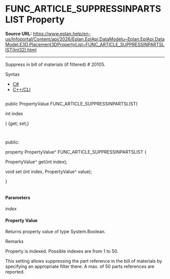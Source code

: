 # FUNC_ARTICLE_SUPPRESSINPARTSLIST Property

**Source URL:** https://www.eplan.help/en-us/Infoportal/Content/api/2026/Eplan.EplApi.DataModelu~Eplan.EplApi.DataModel.E3D.Placement3DPropertyList~FUNC_ARTICLE_SUPPRESSINPARTSLIST(Int32).html

---

Suppress in bill of materials (if filtered) # 20105.

Syntax

- [C#](#i-syntax-CS)
- [C++/CLI](#i-syntax-CPP2005)

```
```
public PropertyValue FUNC_ARTICLE_SUPPRESSINPARTSLIST( 

   int index

) {get; set;}
```
```

```
```
public:

property PropertyValue^ FUNC_ARTICLE_SUPPRESSINPARTSLIST {

   PropertyValue^ get(int index);

   void set (int index, PropertyValue^ value);

}
```
```

#### Parameters

*index*

#### Property Value

Returns property value of type System.Boolean.

Remarks

Property is indexed. Possible indexes are from 1 to 50.

This setting allows suppressing the part reference in the bill of materials by specifying an appropriate filter there. A max. of 50 parts references are reported.
